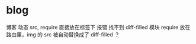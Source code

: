 # blog
博客
动态 src, require 直接放在标签下 报错 找不到 diff-filled 模块
require 放在 路由里，img 的 src 被自动替换成了 diff-filled ？ 
